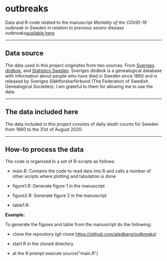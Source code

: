 # outbreaks

Data and R-code related to the manuscript _Mortality of the COVID-19 outbreak in Sweden in relation to previous severe disease outbreaks_[available here](https://www.medrxiv.org/content/10.1101/2020.05.22.20110320v2)

---

## Data source
The data used in this project originates from two sources. From [Sveriges dödbok](https://www.rotter.se/produkter/cd-dvd-usb/svdb), and [Statistics Sweden](https://www.scb.se). Sveriges dödbok is a genealogical database with information about people who have died in Sweden since 1860 and is released by Sveriges Släktforskarförbund (The Federation of Swedish Genealogical Societies). I am grateful to them for allowing me to use the data. 

---

## The data included here

The data included in this project consists of daily death counts for Sweden from 1860 to the 31st of August 2020.

---

## How-to process the data


The code is organized in a set of R-scripts as follows:

* main.R:  Contains the code to read data into R and calls a number of other scripts where plotting and tabulation is done

* figure1.R: Generate figure 1 in the manuscript

* figure2.R: Generate figure 2 in the manuscript

* table1.R: 


**Example:**

To generate the figures and table from the manuscript do the following: 

* clone the repository (git clone https://github.com/aledberg/outbreaks)

* start R in the cloned directory

* at the R prompt execute source("main.R")


